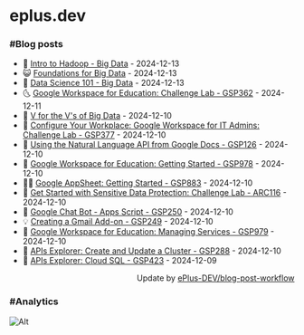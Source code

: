 # eplus.dev

### #Blog posts

<!-- BLOG-POST-LIST:START -->
 - 🧰 [Intro to Hadoop - Big Data](https://eplus.dev/intro-to-hadoop-big-data) - 2024-12-13
 - 😺 [Foundations for Big Data](https://eplus.dev/foundations-for-big-data) - 2024-12-13
 - 🗽 [Data Science 101 - Big Data](https://eplus.dev/data-science-101-big-data) - 2024-12-13
 - 🌜 [Google Workspace for Education: Challenge Lab - GSP362](https://eplus.dev/google-workspace-for-education-challenge-lab-gsp362) - 2024-12-11
 - 📝 [V for the V&#39;s of Big Data](https://eplus.dev/v-for-the-vs-of-big-data) - 2024-12-10
 - 🚀 [Configure Your Workplace: Google Workspace for IT Admins: Challenge Lab - GSP377](https://eplus.dev/configure-your-workplace-google-workspace-for-it-admins-challenge-lab-gsp377) - 2024-12-10
 - 💼 [Using the Natural Language API from Google Docs - GSP126](https://eplus.dev/using-the-natural-language-api-from-google-docs-gsp126) - 2024-12-10
 - 🦣 [Google Workspace for Education: Getting Started - GSP978](https://eplus.dev/google-workspace-for-education-getting-started-gsp978) - 2024-12-10
 - 👨‍🏫 [Google AppSheet: Getting Started - GSP883](https://eplus.dev/google-appsheet-getting-started-gsp883) - 2024-12-10
 - 🔭 [Get Started with Sensitive Data Protection: Challenge Lab - ARC116](https://eplus.dev/get-started-with-sensitive-data-protection-challenge-lab-arc116) - 2024-12-10
 - 🤡 [Google Chat Bot - Apps Script - GSP250](https://eplus.dev/google-chat-bot-apps-script-gsp250) - 2024-12-10
 - 💡 [Creating a Gmail Add-on - GSP249](https://eplus.dev/creating-a-gmail-add-on-gsp249) - 2024-12-10
 - 🦣 [Google Workspace for Education: Managing Services - GSP979](https://eplus.dev/google-workspace-for-education-managing-services-gsp979) - 2024-12-10
 - 💪 [APIs Explorer: Create and Update a Cluster - GSP288](https://eplus.dev/apis-explorer-create-and-update-a-cluster-gsp288) - 2024-12-10
 - 🤡 [APIs Explorer: Cloud SQL - GSP423](https://eplus.dev/apis-explorer-cloud-sql-gsp423) - 2024-12-09<!-- BLOG-POST-LIST:END -->

<div align="right">
  Update by <a target="_blank"
    href="https://github.com/ePlus-DEV/blog-post-workflow">ePlus-DEV/blog-post-workflow</a>
</div>

### #Analytics
![Alt](https://repobeats.axiom.co/api/embed/9990f7cddfbad8d834990b10ccad05f81ac1096f.svg "Repobeats analytics image")
